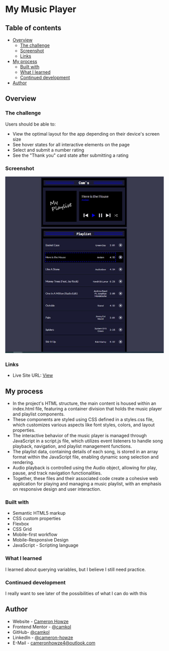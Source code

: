 # My Music Player

## Table of contents

- [Overview](#overview)
  - [The challenge](#the-challenge)
  - [Screenshot](#screenshot)
  - [Links](#links)
- [My process](#my-process)
  - [Built with](#built-with)
  - [What I learned](#what-i-learned)
  - [Continued development](#continued-development)
- [Author](#author)

## Overview

### The challenge

Users should be able to:

- View the optimal layout for the app depending on their device's screen size
- See hover states for all interactive elements on the page
- Select and submit a number rating
- See the "Thank you" card state after submitting a rating

### Screenshot

![](./screen.JPG)

### Links

- Live Site URL: [View](https://camkol.github.io/MyMusicPlayer/)

## My process

- In the project's HTML structure, the main content is housed within an index.html file, featuring a container division that holds the music player and playlist components.
- These components are styled using CSS defined in a styles.css file, which customizes various aspects like font styles, colors, and layout properties.
- The interactive behavior of the music player is managed through JavaScript in a script.js file, which utilizes event listeners to handle song playback, navigation, and playlist management functions.
- The playlist data, containing details of each song, is stored in an array format within the JavaScript file, enabling dynamic song selection and rendering.
- Audio playback is controlled using the Audio object, allowing for play, pause, and track navigation functionalities.
- Together, these files and their associated code create a cohesive web application for playing and managing a music playlist, with an emphasis on responsive design and user interaction.

### Built with

- Semantic HTML5 markup
- CSS custom properties
- Flexbox
- CSS Grid
- Mobile-first workflow
- Mobile-Responsive Design
- JavaScript - Scripting language

### What I learned

I learned about querying variables, but I believe I still need practice.

### Continued development

I really want to see later of the possibilities of what I can do with this

## Author

- Website - [Cameron Howze](https://camkol.github.io/)
- Frontend Mentor - [@camkol](https://www.frontendmentor.io/profile/camkol)
- GitHub- [@camkol](https://github.com/camkol)
- LinkedIn - [@cameron-howze](https://www.linkedin.com/in/cameron-howze-28a646109/)
- E-Mail - [cameronhowze4@outlook.com](mailto:cameronhowze4@outlook.com)
